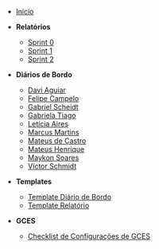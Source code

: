 - [Início](/)

- **Relatórios**

  - [Sprint 0](relatorios/Sprint-0.md)
  - [Sprint 1](relatorios/Sprint-1.md)
  - [Sprint 2](relatorios/Sprint-2.md)

- **Diários de Bordo**
  - [Davi Aguiar](diario-de-bordo/davi-de-aguiar-vieira.md)
  - [Felipe Campelo](diario-de-bordo/felipe-campelo.md)
  - [Gabriel Scheidt](diario-de-bordo/gabriel-scheidt.md)
  - [Gabriela Tiago](diario-de-bordo/gabriela-tiago.md)
  - [Letícia Aires](diario-de-bordo/leticia-aires.md)
  - [Marcus Martins](diario-de-bordo/marcus-martins.md)
  - [Mateus de Castro](diario-de-bordo/mateus-castro.md)
  - [Mateus Henrique](diario-de-bordo/mateus_henrique.md)
  - [Maykon Soares](diario-de-bordo/maykon-soares.md)
  - [Víctor Schmidt](diario-de-bordo/victor-schmidt.md)

- **Templates**
  - [Template Diário de Bordo](templates/template-diario-bordo.md)
  - [Template Relatório](templates/template-relatorio.md)

- **GCES**
  - [Checklist de Configurações de GCES](GCES/checklist.md)